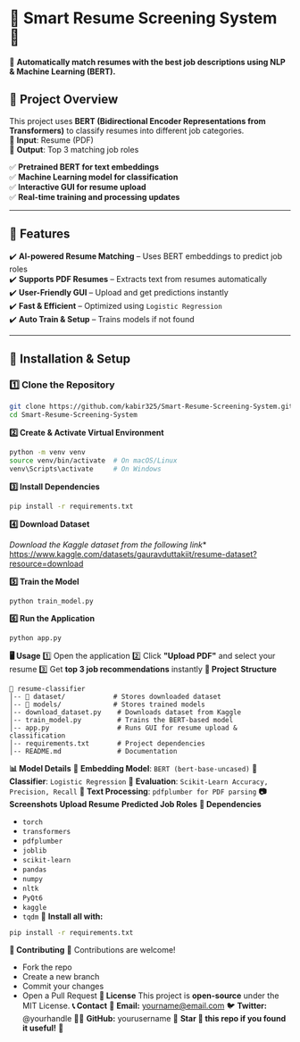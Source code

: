 # **📄 Smart Resume Screening System 🚀**  

🎯 **Automatically match resumes with the best job descriptions using NLP & Machine Learning (BERT).**  

## **🔹 Project Overview**
This project uses **BERT (Bidirectional Encoder Representations from Transformers)** to classify resumes into different job categories.  
🔹 **Input**: Resume (PDF)  
🔹 **Output**: Top 3 matching job roles  

✅ **Pretrained BERT for text embeddings**  
✅ **Machine Learning model for classification**  
✅ **Interactive GUI for resume upload**  
✅ **Real-time training and processing updates**  

---

## **📌 Features**
✔️ **AI-powered Resume Matching** – Uses BERT embeddings to predict job roles  
✔️ **Supports PDF Resumes** – Extracts text from resumes automatically  
✔️ **User-Friendly GUI** – Upload and get predictions instantly  
✔️ **Fast & Efficient** – Optimized using `Logistic Regression`  
✔️ **Auto Train & Setup** – Trains models if not found  

---

## **🚀 Installation & Setup**
### **1️⃣ Clone the Repository**
```bash
git clone https://github.com/kabir325/Smart-Resume-Screening-System.git
cd Smart-Resume-Screening-System
```

**2️⃣ Create & Activate Virtual Environment**

```bash
python -m venv venv
source venv/bin/activate  # On macOS/Linux
venv\Scripts\activate     # On Windows
```

**3️⃣ Install Dependencies**

```bash
pip install -r requirements.txt
```

**4️⃣ Download Dataset**

*Download the Kaggle dataset from the following link**
https://www.kaggle.com/datasets/gauravduttakiit/resume-dataset?resource=download


**5️⃣ Train the Model**

```bash
python train_model.py
```

**6️⃣ Run the Application**

```bash
python app.py
```

**🖥️ Usage**
1️⃣ Open the application 2️⃣ Click **"Upload PDF"** and select your resume 3️⃣ Get **top 3 job recommendations** instantly
**📂 Project Structure**

```
📂 resume-classifier
│-- 📂 dataset/            # Stores downloaded dataset
│-- 📂 models/             # Stores trained models
│-- download_dataset.py    # Downloads dataset from Kaggle
│-- train_model.py         # Trains the BERT-based model
│-- app.py                 # Runs GUI for resume upload & classification
│-- requirements.txt       # Project dependencies
│-- README.md              # Documentation
```

**📊 Model Details**
🔹 **Embedding Model**: `BERT (bert-base-uncased)` 🔹 **Classifier**: `Logistic Regression` 🔹 **Evaluation**: `Scikit-Learn Accuracy, Precision, Recall` 🔹 **Text Processing**: `pdfplumber for PDF parsing`
**📷 Screenshots**
**Upload Resume** **Predicted Job Roles**
**📌 Dependencies**
* `torch`
* `transformers`
* `pdfplumber`
* `joblib`
* `scikit-learn`
* `pandas`
* `numpy`
* `nltk`
* `PyQt6`
* `kaggle`
* `tqdm`
🔹 **Install all with:**

```bash
pip install -r requirements.txt
```

**🙌 Contributing**
🚀 Contributions are welcome!
* Fork the repo
* Create a new branch
* Commit your changes
* Open a Pull Request
**📜 License**
This project is **open-source** under the MIT License.
**📞 Contact**
📧 **Email:** yourname@email.com 🐦 **Twitter:** @yourhandle 👨‍💻 **GitHub:** yourusername
🎯 **Star 🌟 this repo if you found it useful!** 🚀

